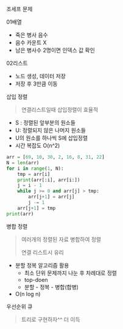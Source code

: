조세프 문제

01배열

- 죽은 병사 음수
- 음수 카운트 X
- 남은 병사수 2명이면 인덱스 값 확인

02리스트

- 노드 생성, 데이터 저장
- 저장 후 3만큼 이동

삽입 정렬

> 연결리스트일때 삽입정렬이 효율적

- S : 정렬된 앞부분의 원소들
- U: 정렬되지 않은 나머지 원소들
- U의 원소를 하나씩 S에 삽입정렬
- 시간 복잡도 O(n^2)

```python
arr = [69, 10, 30, 2, 16, 8, 31, 22]
N = len(arr)
for i in range(1, N):
    tmp = arr[i]
    print(arr[:i], arr[i:])
    j = i - 1
    while j >= 0 and arr[j] > tmp:
        arr[j+1] = arr[j]
        j -= 1
    arr[j+1] = tmp
print(arr)
```



병합 정렬

> 여러개의 정렬된 자료 병합하여 정렬
>
> 연결 리스트시 유리

- 분할 정복 알고리즘 활용
  - 최소 단위 문제까지 나눈 후 차례대로 정렬
  - top-doen
  - 분할 - 정복 - 병합(합병)
- O(n log n)



우선순위 큐

> 트리로 구현하자^^ 더 이득